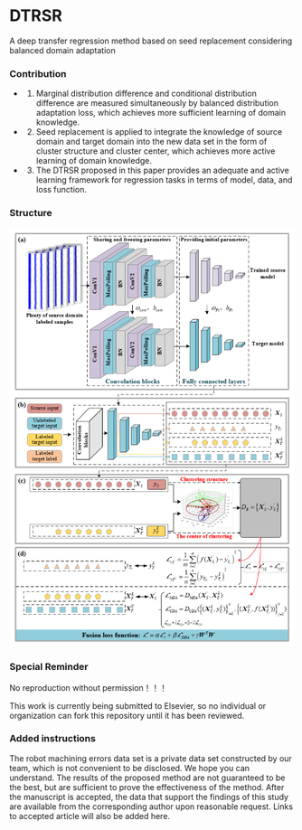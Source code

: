 # DTRSR
A deep transfer regression method based on seed replacement considering balanced domain adaptation

### Contribution
- 1. Marginal distribution difference and conditional distribution difference are measured simultaneously by balanced distribution adaptation loss, which achieves more sufficient learning of domain knowledge.
- 2. Seed replacement is applied to integrate the knowledge of source domain and target domain into the new data set in the form of cluster structure and cluster center, which achieves more active learning of domain knowledge.
- 3. The DTRSR proposed in this paper provides an adequate and active learning framework for regression tasks in terms of model, data, and loss function.

### Structure
![image](https://github.com/ZhangTeng-Hust/DTRSR/blob/main/IMG/DTRSR.png)

### Special Reminder
No reproduction without permission！！！

This work is currently being submitted to Elsevier, so no individual or organization can fork this repository until it has been reviewed.

### Added instructions
The robot machining errors data set is a private data set constructed by our team, which is not convenient to be disclosed. We hope you can understand.
The results of the proposed method are not guaranteed to be the best, but are sufficient to prove the effectiveness of the method.
After the manuscript is accepted, the data that support the findings of this study are available from the corresponding author upon reasonable request.
Links to accepted article will also be added here.
